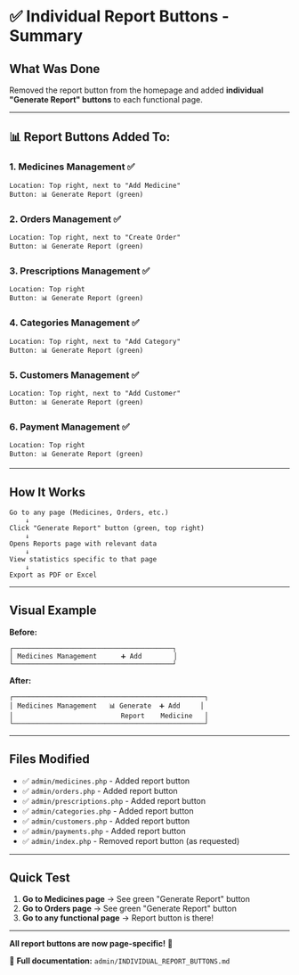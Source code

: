 # ✅ Individual Report Buttons - Summary

## What Was Done

Removed the report button from the homepage and added **individual "Generate Report" buttons** to each functional page.

---

## 📊 Report Buttons Added To:

### **1. Medicines Management** ✅
```
Location: Top right, next to "Add Medicine"
Button: 📊 Generate Report (green)
```

### **2. Orders Management** ✅
```
Location: Top right, next to "Create Order"  
Button: 📊 Generate Report (green)
```

### **3. Prescriptions Management** ✅
```
Location: Top right
Button: 📊 Generate Report (green)
```

### **4. Categories Management** ✅
```
Location: Top right, next to "Add Category"
Button: 📊 Generate Report (green)
```

### **5. Customers Management** ✅
```
Location: Top right, next to "Add Customer"
Button: 📊 Generate Report (green)
```

### **6. Payment Management** ✅
```
Location: Top right
Button: 📊 Generate Report (green)
```

---

## How It Works

```
Go to any page (Medicines, Orders, etc.)
    ↓
Click "Generate Report" button (green, top right)
    ↓
Opens Reports page with relevant data
    ↓
View statistics specific to that page
    ↓
Export as PDF or Excel
```

---

## Visual Example

**Before:**
```
┌────────────────────────────────────────┐
│ Medicines Management      ➕ Add        │
└────────────────────────────────────────┘
```

**After:**
```
┌────────────────────────────────────────────────┐
│ Medicines Management   📊 Generate  ➕ Add     │
│                           Report    Medicine   │
└────────────────────────────────────────────────┘
```

---

## Files Modified

- ✅ `admin/medicines.php` - Added report button
- ✅ `admin/orders.php` - Added report button
- ✅ `admin/prescriptions.php` - Added report button
- ✅ `admin/categories.php` - Added report button
- ✅ `admin/customers.php` - Added report button
- ✅ `admin/payments.php` - Added report button
- ✅ `admin/index.php` - Removed report button (as requested)

---

## Quick Test

1. **Go to Medicines page** → See green "Generate Report" button
2. **Go to Orders page** → See green "Generate Report" button
3. **Go to any functional page** → Report button is there!

---

**All report buttons are now page-specific!** 🎉

📄 **Full documentation:** `admin/INDIVIDUAL_REPORT_BUTTONS.md`

